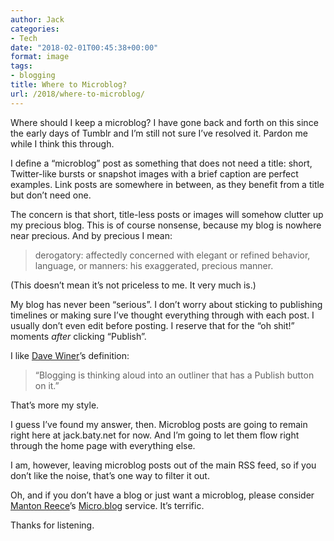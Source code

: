 ```yaml
---
author: Jack
categories:
- Tech
date: "2018-02-01T00:45:38+00:00"
format: image
tags:
- blogging
title: Where to Microblog?
url: /2018/where-to-microblog/
---
```

Where should I keep a microblog? I have gone back and forth on this since the early days of Tumblr and I&#8217;m still not sure I&#8217;ve resolved it. Pardon me while I think this through.

I define a &#8220;microblog&#8221; post as something that does not need a title: short, Twitter-like bursts or snapshot images with a brief caption are perfect examples. Link posts are somewhere in between, as they benefit from a title but don&#8217;t need one.

The concern is that short, title-less posts or images will somehow clutter up my precious blog. This is of course nonsense, because my blog is nowhere near precious. And by precious I mean:

> derogatory: affectedly concerned with elegant or refined behavior, language, or manners: his exaggerated, precious manner. 

(This doesn&#8217;t mean it&#8217;s not priceless to me. It very much is.)

My blog has never been &#8220;serious&#8221;. I don&#8217;t worry about sticking to publishing timelines or making sure I&#8217;ve thought everything through with each post. I usually don&#8217;t even edit before posting. I reserve that for the &#8220;oh shit!&#8221; moments _after_ clicking &#8220;Publish&#8221;.

I like [Dave Winer][1]&#8217;s definition:

> &#8220;Blogging is thinking aloud into an outliner that has a Publish button on it.&#8221; 

That&#8217;s more my style.

I guess I&#8217;ve found my answer, then. Microblog posts are going to remain right here at jack.baty.net for now. And I&#8217;m going to let them flow right through the home page with everything else.

I am, however, leaving microblog posts out of the main RSS feed, so if you don&#8217;t like the noise, that&#8217;s one way to filter it out.

Oh, and if you don&#8217;t have a blog or just want a microblog, please consider [Manton Reece][2]&#8217;s [Micro.blog][3] service. It&#8217;s terrific.

Thanks for listening.

 [1]: http://scripting.com
 [2]: http://www.manton.org
 [3]: https://micro.blog